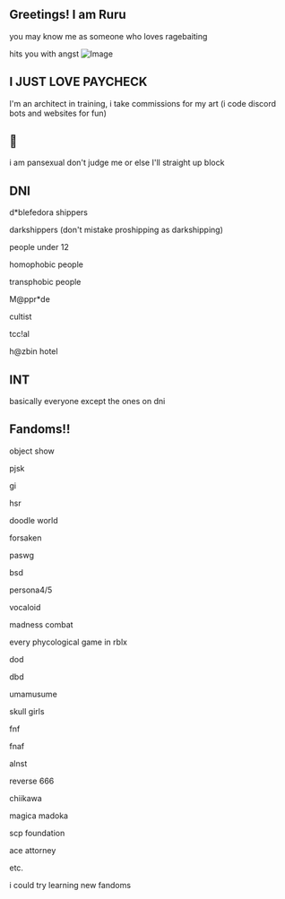 ## Greetings! I am Ruru
you may know me as someone who loves ragebaiting

hits you with angst
![Image](https://github.com/user-attachments/assets/2a4fa8f1-827b-4a3a-a483-fd38fd13fc3f)
## I JUST LOVE PAYCHECK 
I'm an architect in training, 
i take commissions for my art
(i code discord bots and websites for fun)
## 🪷
i am pansexual don't judge me or else I'll straight up block

## DNI
d*blefedora shippers

darkshippers (don't mistake proshipping as darkshipping)

people under 12

homophobic people 

transphobic people

M@ppr*de 

cultist 

tcc!al

h@zbin hotel

## INT
basically everyone except the ones on dni

## Fandoms!!
object show

pjsk

gi

hsr

doodle world

forsaken

paswg

bsd

persona4/5

vocaloid

madness combat 

every phycological game in rblx

dod

dbd

umamusume

skull girls

fnf

fnaf

alnst

reverse 666

chiikawa

magica madoka

scp foundation

ace attorney

etc.  


i could try learning new fandoms 
<!--  
**DieathofRuru/DeathofRuru** is a ✨ _special_ ✨ repository because its `README.md` (this file) appears on your GitHub profile.

Here are some ideas to get you started:

- 🔭 I’m currently working on ...
- 🌱 I’m currently learning ...
- 👯 I’m looking to collaborate on ...
- 🤔 I’m looking for help with ...
- 💬 Ask me about ...
- 📫 How to reach me: ...
- 😄 Pronouns: ...
- ⚡ Fun fact: ...
-->
